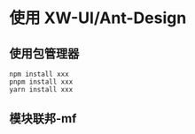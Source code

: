 # 使用 XW-UI/Ant-Design

## 使用包管理器

```
npm install xxx
pnpm install xxx
yarn install xxx
```

## 模块联邦-mf
